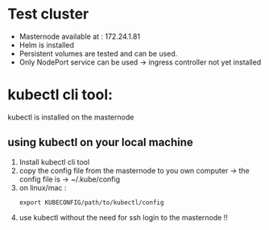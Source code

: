 # Test cluster
- Masternode available at : 172.24.1.81
- Helm is installed
- Persistent volumes are tested and can be used.
- Only NodePort service can be used -> ingress controller not yet installed

# kubectl cli tool:
kubectl is installed on the masternode
## using kubectl on your local machine
1. Install kubectl cli tool
2. copy the config file from the masternode to you own computer
     -> the config file is ->  ~/.kube/config
4. on linux/mac :
   ```
   export KUBECONFIG/path/to/kubectl/config
   ```
5. use kubectl without the need for ssh login to the masternode !!
